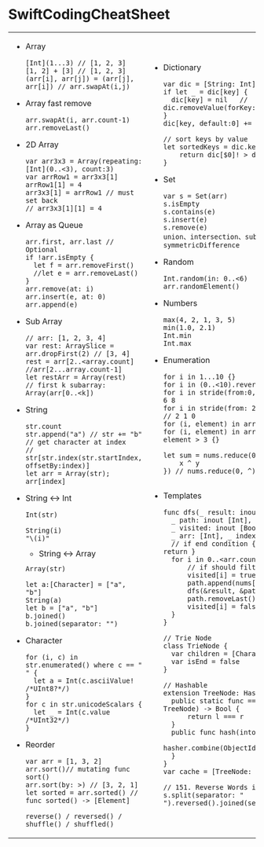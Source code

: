   # SwiftCodingCheatSheet

<table><td>
  
- Array
  ```
  [Int](1...3) // [1, 2, 3]
  [1, 2] + [3] // [1, 2, 3]
  (arr[i], arr[j]) = (arr[j], arr[i]) // arr.swapAt(i,j)
  ```

- Array fast remove
  ```
  arr.swapAt(i, arr.count-1)
  arr.removeLast()
  ```

- 2D Array
  ```
  var arr3x3 = Array(repeating: [Int](0..<3), count:3)
  var arrRow1 = arr3x3[1]
  arrRow1[1] = 4
  arr3x3[1] = arrRow1 // must set back
  // arr3x3[1][1] = 4
  ```

- Array as Queue
  ```
  arr.first, arr.last // Optional
  if !arr.isEmpty {
    let f = arr.removeFirst()
    //let e = arr.removeLast()
  }
  arr.remove(at: i)
  arr.insert(e, at: 0)
  arr.append(e)
  ```

- Sub Array
  ```
  // arr: [1, 2, 3, 4]
  var rest: ArraySlice = arr.dropFirst(2) // [3, 4]
  rest = arr[2..<array.count] //arr[2...array.count-1]
  let restArr = Array(rest)
  // first k subarray:
  Array(arr[0..<k])
  ```

- String
  ```
  str.count
  str.append("a") // str += "b"
  // get character at index
  // str[str.index(str.startIndex, offsetBy:index)]
  let arr = Array(str); arr[index] 
  ```

- String <-> Int
  ```
  Int(str)

  String(i)
  "\(i)"
  
  ```
  
  - String <-> Array
  ```
  Array(str)
  
  let a:[Character] = ["a", "b"]
  String(a)
  let b = ["a", "b"]
  b.joined()
  b.joined(separator: "")
  ```

- Character
  ```
  for (i, c) in str.enumerated() where c == " " {
    let a = Int(c.asciiValue! /*UInt8?*/)
  }
  for c in str.unicodeScalars { 
    let _ = Int(c.value /*UInt32*/) 
  }
  ```

- Reorder
  ```
  var arr = [1, 3, 2]
  arr.sort()// mutating func sort()
  arr.sort(by: >) // [3, 2, 1] 
  let sorted = arr.sorted() // func sorted() -> [Element]

  reverse() / reversed() / shuffle() / shuffled() 
  ```
  
</td>
<!--  -------------------------------------------------------------------------------------------------------------------------------  -->
<td>

- Dictionary
  ```
  var dic = [String: Int]()
  if let _ = dic[key] {
    dic[key] = nil   // dic.removeValue(forKey:key)
  }
  dic[key, default:0] += 1
  
  // sort keys by value
  let sortedKeys = dic.keys.sorted {
      return dic[$0]! > dic[$1]!
  }
  ```

- Set
  ```
  var s = Set(arr)
  s.isEmpty
  s.contains(e)
  s.insert(e)
  s.remove(e)
  union、intersection、subtracting、symmetricDifference
  ```

- Random
  ```
  Int.random(in: 0..<6)
  arr.randomElement()
  ```

- Numbers

  ```
  max(4, 2, 1, 3, 5)
  min(1.0, 2.1)
  Int.min
  Int.max
  ```

- Enumeration

  ```
  for i in 1...10 {}
  for i in (0..<10).reversed() {}
  for i in stride(from:0, to:10, by:2){} // 0 2 4 6 8
  for i in stride(from: 2, through: 0, by: -1) {} // 2 1 0
  for (i, element) in arr.enumerated() {}
  for (i, element) in arr.enumerated() where element > 3 {}

  let sum = nums.reduce(0, { x, y in
      x ^ y
  }) // nums.reduce(0, ^)


  ```

- Templates
  ```
  func dfs(_ result: inout [[Int]],
    _ path: inout [Int],
    _ visited: inout [Bool],
    _ arr: [Int], _ index: Int) {
    // if end condition { result.append(path); return }
    for i in 0..<arr.count {
        // if should filter out { continue }
        visited[i] = true
        path.append(nums[i])
        dfs(&result, &path, &visited, arr, i+1)
        path.removeLast()
        visited[i] = false
    }
  }
                           
  // Trie Node
  class TrieNode {
    var children = [Character: TrieNode]()
    var isEnd = false
  }
                           
  // Hashable                 
  extension TreeNode: Hashable {
    public static func ==(l: TreeNode, r: TreeNode) -> Bool {
        return l === r
    }
    public func hash(into hasher: inout Hasher) {
        hasher.combine(ObjectIdentifier(self).hashValue)
    }
  }
  var cache = [TreeNode: Int]()
  
  // 151. Reverse Words in a String
  s.split(separator: " ").reversed().joined(separator: " ")
  ```

</td></table>
